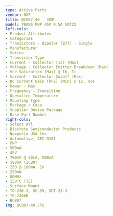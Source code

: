 ```yaml
---
type: Active Parts
vendor: NXP
title: BC807-40　　NXP
model: TRANS PNP 45V 0.5A SOT23
left-cols:
- Product Attributes
- Categories
- Transistors - Bipolar (BJT) - Single
- Manufacturer
- Series
- Transistor Type
- Current - Collector (Ic) (Max)
- Voltage - Collector Emitter Breakdown (Max)
- Vce Saturation (Max) @ Ib, Ic
- Current - Collector Cutoff (Max)
- DC Current Gain (hFE) (Min) @ Ic, Vce
- Power - Max
- Frequency - Transition
- Operating Temperature
- Mounting Type
- Package / Case
- Supplier Device Package
- Base Part Number
right-cols:
- Select All
- Discrete Semiconductor Products
- Nexperia USA Inc.
- Automotive, AEC-Q101
- PNP
- 500mA
- 45V
- 700mV @ 50mA, 500mA
- 100nA (ICBO)
- 250 @ 100mA, 1V
- 250mW
- 80MHz
- 150°C (TJ)
- Surface Mount
- TO-236-3, SC-59, SOT-23-3
- TO-236AB
- BC807
img: BC807-40.JPG
---
```

